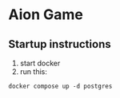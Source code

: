 # Aion Game

## Startup instructions

1. start docker
2. run this:
```
docker compose up -d postgres
```
